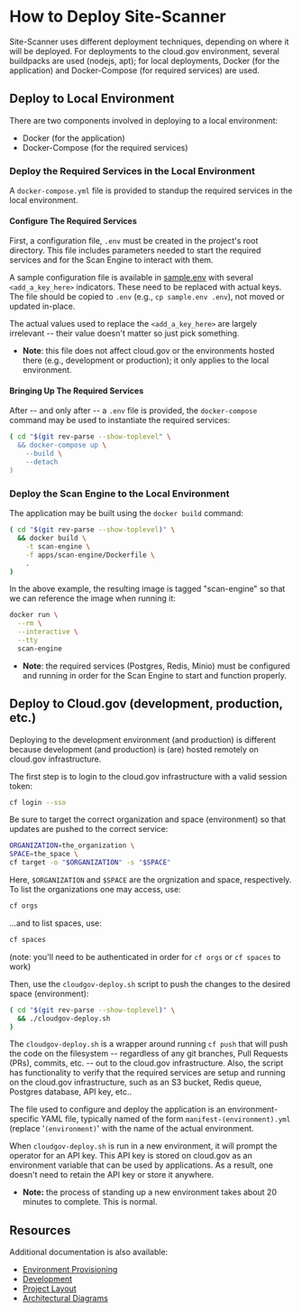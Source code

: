 # How to Deploy Site-Scanner

Site-Scanner uses different deployment techniques, depending on where it will
be deployed.  For deployments to the cloud.gov environment, several
buildpacks are used (nodejs, apt); for local deployments, Docker (for
the application) and Docker-Compose (for required services) are used.

## Deploy to Local Environment

There are two components involved in deploying to a local
environment:

- Docker (for the application)
- Docker-Compose (for the required services)

### Deploy the Required Services in the Local Environment

A `docker-compose.yml` file is provided to standup the required services
in the local environment.

#### Configure The Required Services

First, a configuration file, `.env` must be created in the project's
root directory.  This file includes parameters needed to start the
required services and for the Scan Engine to interact with them.

A sample configuration file is available in [sample.env](../sample.env)
with several `<add_a_key_here>` indicators.  These need to be
replaced with actual keys.  The file should be copied to `.env` (e.g.,
`cp sample.env .env`), not moved or updated in-place.

The actual values used to replace the `<add_a_key_here>` are largely
irrelevant -- their value doesn't matter so just pick something.

- **Note**: this file does not affect cloud.gov or the environments hosted
  there (e.g., development or production); it only applies to the
  local environment.

#### Bringing Up The Required Services

After -- and only after -- a `.env` file is provided, the
`docker-compose` command may be used to instantiate the required
services:

```bash
( cd "$(git rev-parse --show-toplevel" \
  && docker-compose up \
    --build \
    --detach
)
```

### Deploy the Scan Engine to the Local Environment

The application may be built using the `docker build` command:

```bash
( cd "$(git rev-parse --show-toplevel)" \
  && docker build \
    -t scan-engine \
    -f apps/scan-engine/Dockerfile \
    .
)
```

In the above example, the resulting image is tagged "scan-engine" so
that we can reference the image when running it:

```bash
docker run \
  --rm \
  --interactive \
  --tty
  scan-engine
```

- **Note**: the required services (Postgres, Redis, Minio) must be
  configured and running in order for the Scan Engine to start and
  function properly.

## Deploy to Cloud.gov (development, production, etc.)

Deploying to the development environment (and production) is different
because development (and production) is (are) hosted remotely on
cloud.gov infrastructure.

The first step is to login to the cloud.gov infrastructure with a
valid session token:

```bash
cf login --sso
```

Be sure to target the correct organization and space (environment)
so that updates are pushed to the correct service:

```bash
ORGANIZATION=the_organization \
SPACE=the_space \
cf target -o "$ORGANIZATION" -s "$SPACE"
```

Here, `$ORGANIZATION` and `$SPACE` are the orgnization and space,
respectively.  To list the organizations one may access, use:

```bash
cf orgs
```

...and to list spaces, use:

```bash
cf spaces
```

(note: you'll need to be authenticated in order for `cf orgs` or
`cf spaces` to work)

Then, use the `cloudgov-deploy.sh` script to push the changes to the
desired space (environment):

```bash
( cd "$(git rev-parse --show-toplevel)" \
  && ./cloudgov-deploy.sh
)
```

The `cloudgov-deploy.sh` is a wrapper around running `cf push`
that will push the code on the filesystem -- regardless of any
git branches, Pull Requests (PRs), commits, etc. -- out to the
cloud.gov infrastructure.  Also, the script has functionality
to verify that the required services are setup and running
on the cloud.gov infrastructure, such as an S3 bucket,
Redis queue, Postgres database, API key, etc..

The file used to configure and deploy the application is an
environment-specific YAML file, typically named of the form
`manifest-(environment).yml` (replace '`(environment)`' with the name
of the actual environment.

When `cloudgov-deploy.sh` is run in a new environment, it
will prompt the operator for an API key.  This API key is stored on
cloud.gov as an environment variable that can be used by applications.
As a result, one doesn't need to retain the API key or store it
anywhere.

- **Note:** the process of standing up a new environment takes
   about 20 minutes to complete.  This is normal.

## Resources

Additional documentation is also available:

- [Environment Provisioning](environment_provisioning.md)
- [Development](development.md)
- [Project Layout](layout.md)
- [Architectural Diagrams](architecture/diagrams/images/architecture-cloud-gov.png)
